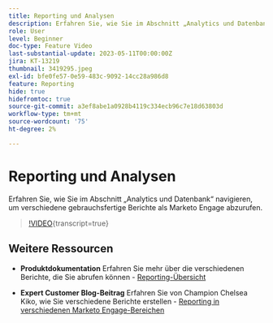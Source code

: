 ```yaml
---
title: Reporting und Analysen
description: Erfahren Sie, wie Sie im Abschnitt „Analytics und Datenbank“ navigieren, um verschiedene gebrauchsfertige Berichte als Marketo Engage abzurufen.
role: User
level: Beginner
doc-type: Feature Video
last-substantial-update: 2023-05-11T00:00:00Z
jira: KT-13219
thumbnail: 3419295.jpeg
exl-id: bfe0fe57-0e59-483c-9092-14cc28a986d8
feature: Reporting
hide: true
hidefromtoc: true
source-git-commit: a3ef8abe1a0928b4119c334ecb96c7e18d63803d
workflow-type: tm+mt
source-wordcount: '75'
ht-degree: 2%

---
```


# Reporting und Analysen

Erfahren Sie, wie Sie im Abschnitt „Analytics und Datenbank“ navigieren, um verschiedene gebrauchsfertige Berichte als Marketo Engage abzurufen.

>[!VIDEO](https://video.tv.adobe.com/v/3419295/?learn=on){transcript=true}

## Weitere Ressourcen

* **Produktdokumentation**
Erfahren Sie mehr über die verschiedenen Berichte, die Sie abrufen können - [Reporting-Übersicht](https://experienceleague.adobe.com/docs/marketo/using/product-docs/reporting/reporting-overview.html?lang=en&amp;sdid=M7K4SLTS&amp;mv=email&amp;mv2=instreml)

* **Expert Customer Blog-Beitrag**
Erfahren Sie von Champion Chelsea Kiko, wie Sie verschiedene Berichte erstellen - [Reporting in verschiedenen Marketo Engage-Bereichen](https://nation.marketo.com/t5/product-blogs/how-marketo-champion-chelsea-kiko-reports-in-various-marketo/ba-p/242627)
